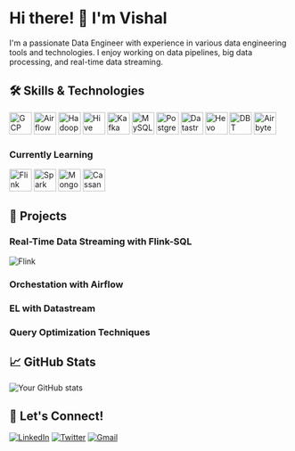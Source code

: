 # Hi there! 👋 I'm Vishal

I'm a passionate Data Engineer with experience in various data engineering tools and technologies. I enjoy working on data pipelines, big data processing, and real-time data streaming.

## 🛠 Skills & Technologies

<p align="left">
  <img src="https://www.vectorlogo.zone/logos/google_cloud/google_cloud-icon.svg" alt="GCP" width="40" height="40"/>
  <img src="https://upload.wikimedia.org/wikipedia/commons/thumb/e/e9/Apache-Airflow-Logo.png/800px-Apache-Airflow-Logo.png" alt="Airflow" width="40" height="40"/>
  <img src="https://www.vectorlogo.zone/logos/apache_hadoop/apache_hadoop-icon.svg" alt="Hadoop" width="40" height="40"/>
  <img src="https://www.vectorlogo.zone/logos/apache_hive/apache_hive-icon.svg" alt="Hive" width="40" height="40"/>
  <img src="https://www.vectorlogo.zone/logos/apache_kafka/apache_kafka-icon.svg" alt="Kafka" width="40" height="40"/>
  <img src="https://www.vectorlogo.zone/logos/mysql/mysql-icon.svg" alt="MySQL" width="40" height="40"/>
  <img src="https://www.vectorlogo.zone/logos/postgresql/postgresql-icon.svg" alt="PostgreSQL" width="40" height="40"/>
  <img src="https://img.icons8.com/color/48/000000/datastream.png" alt="Datastream" width="40" height="40"/>
  <img src="https://img.icons8.com/fluency/48/000000/hevo.png" alt="Hevo" width="40" height="40"/>
  <img src="https://seeklogo.com/images/D/dbt-logo-500AB0BAA7-seeklogo.com.png" alt="DBT" width="40" height="40"/>
  <img src="https://docs.airbyte.com/_static/airbyte_logo_light.png" alt="Airbyte" width="40" height="40"/>
</p>

### Currently Learning

<p align="left">
  <img src="https://www.vectorlogo.zone/logos/apache_flink/apache_flink-icon.svg" alt="Flink" width="40" height="40"/>
  <img src="https://www.vectorlogo.zone/logos/apache_spark/apache_spark-icon.svg" alt="Spark" width="40" height="40"/>
  <img src="https://www.vectorlogo.zone/logos/mongodb/mongodb-icon.svg" alt="MongoDB" width="40" height="40"/>
  <img src="https://www.vectorlogo.zone/logos/apache_cassandra/apache_cassandra-icon.svg" alt="Cassandra" width="40" height="40"/>
</p>

## 🚀 Projects

### Real-Time Data Streaming with Flink-SQL
![Flink](https://media.giphy.com/media/ZVik7pBtu9dNS/giphy.gif)

### Orchestation with Airflow

### EL with Datastream

### Query Optimization Techniques

## 📈 GitHub Stats

![Your GitHub stats](https://github-readme-stats.vercel.app/api?username=your-github-username&show_icons=true&theme=radical)

## 💬 Let's Connect!

[![LinkedIn](https://img.shields.io/badge/LinkedIn-%230077B5.svg?style=for-the-badge&logo=linkedin&logoColor=white)](https://www.linkedin.com/in/your-linkedin/)
[![Twitter](https://img.shields.io/badge/Twitter-%231DA1F2.svg?style=for-the-badge&logo=twitter&logoColor=white)](https://twitter.com/your-twitter)
[![Gmail](https://img.shields.io/badge/Gmail-D14836?style=for-the-badge&logo=gmail&logoColor=white)](mailto:your-email@gmail.com)

